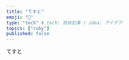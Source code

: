 ```yaml
---
title: "てすと"
emoji: "🐥"
type: "tech" # tech: 技術記事 / idea: アイデア
topics: ["ruby"]
published: false
---
```

てすと